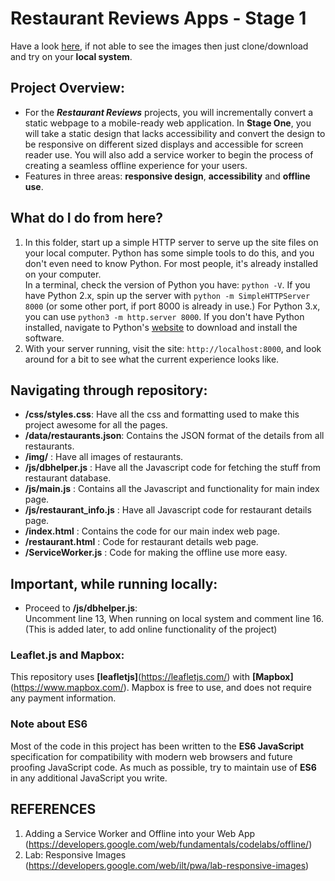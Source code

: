 # Restaurant Reviews Apps - Stage 1
Have a look [here](https://himanshubeniwal.github.io/Restaurant-Review-App/), if not able to see the images then just clone/download and try on your **local system**. 
## Project Overview: 

* For the **_Restaurant Reviews_** projects, you will incrementally convert a static webpage to a mobile-ready web application. In **Stage One**, you will take a static design that lacks accessibility and convert the design to be responsive on different sized displays and accessible for screen reader use. You will also add a service worker to begin the process of creating a seamless offline experience for your users.<br />
* Features in three areas: **responsive design**, **accessibility** and **offline use**.<br />

## What do I do from here?

1. In this folder, start up a simple HTTP server to serve up the site files on your local computer. Python has some simple tools to do this, and you don't even need to know Python. For most people, it's already installed on your computer.  <br />
In a terminal, check the version of Python you have: `python -V`. If you have Python 2.x, spin up the server with `python -m SimpleHTTPServer 8000` (or some other port, if port 8000 is already in use.) For Python 3.x, you can use `python3 -m http.server 8000`. If you don't have Python installed, navigate to Python's [website](https://www.python.org/) to download and install the software.
2. With your server running, visit the site: `http://localhost:8000`, and look around for a bit to see what the current experience looks like.

## Navigating through repository: 
* **/css/styles.css**: Have all the css and formatting used to make this project awesome for all the pages.
* **/data/restaurants.json**: Contains the JSON format of the details from all restaurants.
* **/img/** : Have all images of restaurants.
* **/js/dbhelper.js** : Have all the Javascript code for fetching the stuff from restaurant database.
* **/js/main.js** : Contains all the Javascript and functionality for main index page.
* **/js/restaurant_info.js** : Have all Javascript code for restaurant details page.
* **/index.html** : Contains the code for our main index web page. 
* **/restaurant.html** : Code for restaurant details web page.
* **/ServiceWorker.js** : Code for making the offline use more easy. 

## Important, while running locally:
* Proceed to **/js/dbhelper.js**: <br /> 
Uncomment line 13, When running on local system and comment line 16. 
(This is added later, to add online functionality of the project)

### Leaflet.js and Mapbox:

This repository uses **[leafletjs]**(https://leafletjs.com/) with **[Mapbox]**(https://www.mapbox.com/). Mapbox is free to use, and does not require any payment information. 

### Note about ES6

Most of the code in this project has been written to the **ES6 JavaScript** specification for compatibility with modern web browsers and future proofing JavaScript code. As much as possible, try to maintain use of **ES6** in any additional JavaScript you write. 

## REFERENCES 
1. Adding a Service Worker and Offline into your Web App (https://developers.google.com/web/fundamentals/codelabs/offline/)
2. Lab: Responsive Images (https://developers.google.com/web/ilt/pwa/lab-responsive-images)

